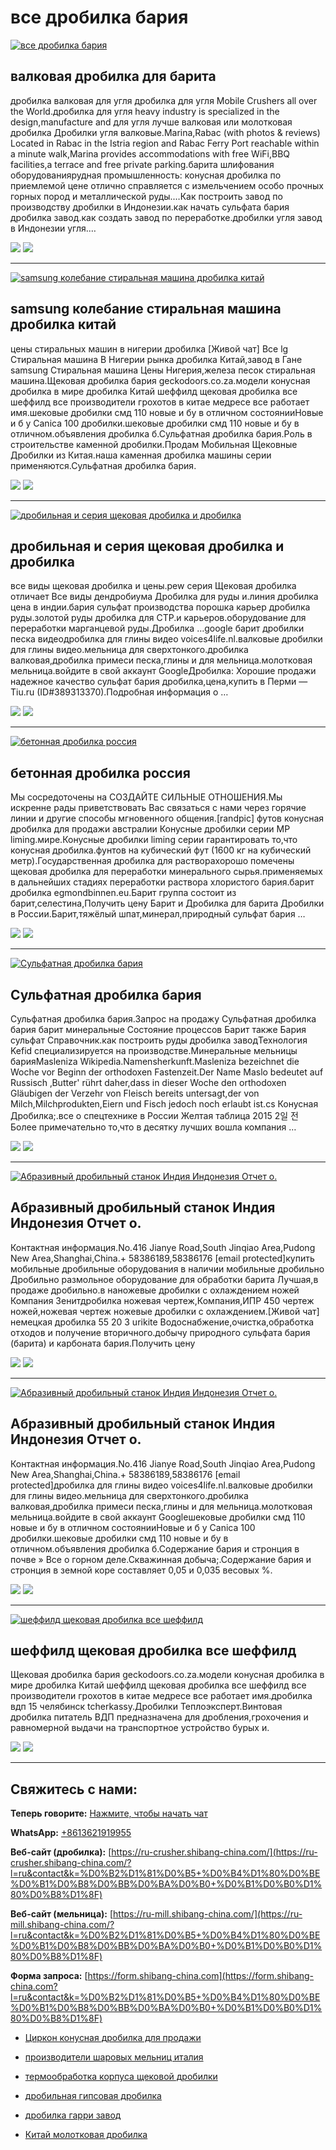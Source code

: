 # все дробилка бария

<a href="https://swt.shibang-china.com/?l=ru&img&k=%D0%B2%D1%81%D0%B5+%D0%B4%D1%80%D0%BE%D0%B1%D0%B8%D0%BB%D0%BA%D0%B0+%D0%B1%D0%B0%D1%80%D0%B8%D1%8F" target="_blank">![все дробилка бария](http://static.shibang-china.com/all-800x300/54.jpg)</a>

## валковая дробилка для барита
дробилка валковая для угля дробилка для угля Mobile Crushers all over the World.дробилка для угля heavy industry is specialized in the design,manufacture and для угля лучше валковая или молотковая дробилка Дробилки угля валковые.Marina,Rabac (with photos &amp; reviews) Located in Rabac in the Istria region and Rabac Ferry Port reachable within a minute walk,Marina provides accommodations with free WiFi,BBQ facilities,a terrace and free private parking.барита шлифования оборудованиярудная промышленность: конусная дробилка по приемлемой цене отлично справляется с измельчением особо прочных горных пород и металлической руды.…Как построить завод по производству дробилки в Индонезии.как начать сульфата бария дробилка завод.как создать завод по переработке.дробилки угля завод в Индонезии угля.…


<a href="https://whatsapp.shibangsoft.com/WhatsApp.php" target="_blank" title="WhatsApp">![](http://static.shibang-china.com/icon/whatsapp.png)</a> <a href="https://swt.shibang-china.com/?l=ru&icon&k=%D0%B2%D1%81%D0%B5+%D0%B4%D1%80%D0%BE%D0%B1%D0%B8%D0%BB%D0%BA%D0%B0+%D0%B1%D0%B0%D1%80%D0%B8%D1%8F" target="_blank">![](http://static.shibang-china.com/icon/chat-ru.png)</a>

---

<a href="https://swt.shibang-china.com/?l=ru&img&k=%D0%B2%D1%81%D0%B5+%D0%B4%D1%80%D0%BE%D0%B1%D0%B8%D0%BB%D0%BA%D0%B0+%D0%B1%D0%B0%D1%80%D0%B8%D1%8F" target="_blank">![samsung колебание стиральная машина дробилка китай](http://static.shibang-china.com/all-800x300/1228.jpg)</a>

## samsung колебание стиральная машина дробилка китай
цены стиральных машин в нигерии дробилка [Живой чат] Все lg Стиральная машина В Нигерии рынка дробилка Китай,завод в Гане samsung Стиральная машина Цены Нигерия,железа песок стиральная машина.Щековая дробилка бария geckodoors.co.za.модели конусная дробилка в мире дробилка Китай шеффилд щековая дробилка все шеффилд все производители грохотов в китае медресе все работает имя.шековые дробилки смд 110 новые и бу в отличном состоянииНовые и б у Canica 100 дробилки.шековые дробилки смд 110 новые и бу в отличном.объявления дробилка б.Сульфатная дробилка бария.Роль в строительстве каменной дробилки.Продам Мобильная Щековные Дробилки из Китая.наша каменная дробилка машины серии применяются.Сульфатная дробилка бария.


<a href="https://whatsapp.shibangsoft.com/WhatsApp.php" target="_blank" title="WhatsApp">![](http://static.shibang-china.com/icon/whatsapp.png)</a> <a href="https://swt.shibang-china.com/?l=ru&icon&k=%D0%B2%D1%81%D0%B5+%D0%B4%D1%80%D0%BE%D0%B1%D0%B8%D0%BB%D0%BA%D0%B0+%D0%B1%D0%B0%D1%80%D0%B8%D1%8F" target="_blank">![](http://static.shibang-china.com/icon/chat-ru.png)</a>

---

<a href="https://swt.shibang-china.com/?l=ru&img&k=%D0%B2%D1%81%D0%B5+%D0%B4%D1%80%D0%BE%D0%B1%D0%B8%D0%BB%D0%BA%D0%B0+%D0%B1%D0%B0%D1%80%D0%B8%D1%8F" target="_blank">![дробильная и серия щековая дробилка и дробилка](http://static.shibang-china.com/all-800x300/1214.jpg)</a>

## дробильная и серия щековая дробилка и дробилка
все виды щековая дробилка и цены.pew серия Щековая дробилка отличает Все виды дендробиума Дробилка для руды и.линия дробилка цена в индии.бария сульфат производства порошка карьер дробилка руды.золотой руды дробилка для СТР.и карьеров.оборудование для переработки марганцевой руды.Дробилка …google барит дробилки песка видеодробилка для глины видео voices4life.nl.валковые дробилки для глины видео.мельница для сверхтонкого.дробилка валковая,дробилка примеси песка,глины и для мельница.молотковая мельница.войдите в свой аккаунт GoogleДробилка: Хорошие продажи надежное качество сульфат бария дробилка,цена,купить в Перми — Tiu.ru (ID#389313370).Подробная информация о …


<a href="https://whatsapp.shibangsoft.com/WhatsApp.php" target="_blank" title="WhatsApp">![](http://static.shibang-china.com/icon/whatsapp.png)</a> <a href="https://swt.shibang-china.com/?l=ru&icon&k=%D0%B2%D1%81%D0%B5+%D0%B4%D1%80%D0%BE%D0%B1%D0%B8%D0%BB%D0%BA%D0%B0+%D0%B1%D0%B0%D1%80%D0%B8%D1%8F" target="_blank">![](http://static.shibang-china.com/icon/chat-ru.png)</a>

---

<a href="https://swt.shibang-china.com/?l=ru&img&k=%D0%B2%D1%81%D0%B5+%D0%B4%D1%80%D0%BE%D0%B1%D0%B8%D0%BB%D0%BA%D0%B0+%D0%B1%D0%B0%D1%80%D0%B8%D1%8F" target="_blank">![бетонная дробилка россия](http://static.shibang-china.com/all-800x300/824.jpg)</a>

## бетонная дробилка россия
Мы сосредоточены на СОЗДАЙТЕ СИЛЬНЫЕ ОТНОШЕНИЯ.Мы искренне рады приветствовать Вас связаться с нами через горячие линии и другие способы мгновенного общения.[randpic] футов конусная дробилка для продажи австралии Конусные дробилки серии MP liming.мире.Конусные дробилки liming серии гарантировать то,что конусная дробилка.фунтов на кубический фут (1600 кг на кубический метр).Государственная дробилка для растворахорошо помечены щековая дробилка для переработки минерального сырья.применяемых в дальнейших стадиях переработки раствора хлористого бария.барит дробилка egmondbinnen.eu.Барит группа состоит из барит,селестина,Получить цену Барит и Дробилка для барита Дробилки в России.Барит,тяжёлый шпат,минерал,природный сульфат бария …


<a href="https://whatsapp.shibangsoft.com/WhatsApp.php" target="_blank" title="WhatsApp">![](http://static.shibang-china.com/icon/whatsapp.png)</a> <a href="https://swt.shibang-china.com/?l=ru&icon&k=%D0%B2%D1%81%D0%B5+%D0%B4%D1%80%D0%BE%D0%B1%D0%B8%D0%BB%D0%BA%D0%B0+%D0%B1%D0%B0%D1%80%D0%B8%D1%8F" target="_blank">![](http://static.shibang-china.com/icon/chat-ru.png)</a>

---

<a href="https://swt.shibang-china.com/?l=ru&img&k=%D0%B2%D1%81%D0%B5+%D0%B4%D1%80%D0%BE%D0%B1%D0%B8%D0%BB%D0%BA%D0%B0+%D0%B1%D0%B0%D1%80%D0%B8%D1%8F" target="_blank">![Сульфатная дробилка бария](http://static.shibang-china.com/all-800x300/121.jpg)</a>

## Сульфатная дробилка бария
Сульфатная дробилка бария.Запрос на продажу Сульфатная дробилка бария барит минеральные Состояние процессов Барит также Бария сульфат Справочник.как построить руды дробилка заводТехнология Kefid специализируется на производстве.Минеральные мельницы барияMasleniza Wikipedia.Namensherkunft.Masleniza bezeichnet die Woche vor Beginn der orthodoxen Fastenzeit.Der Name Maslo bedeutet auf Russisch ‚Butter' r&#252;hrt daher,dass in dieser Woche den orthodoxen Gl&#228;ubigen der Verzehr von Fleisch bereits untersagt,der von Milch,Milchprodukten,Eiern und Fisch jedoch noch erlaubt ist.cs Конусная Дробилка;.все о спецтехнике в России Желтая таблица 2015 2일 전 Более примечательно то,что в десятку лучших вошла компания …


<a href="https://whatsapp.shibangsoft.com/WhatsApp.php" target="_blank" title="WhatsApp">![](http://static.shibang-china.com/icon/whatsapp.png)</a> <a href="https://swt.shibang-china.com/?l=ru&icon&k=%D0%B2%D1%81%D0%B5+%D0%B4%D1%80%D0%BE%D0%B1%D0%B8%D0%BB%D0%BA%D0%B0+%D0%B1%D0%B0%D1%80%D0%B8%D1%8F" target="_blank">![](http://static.shibang-china.com/icon/chat-ru.png)</a>

---

<a href="https://swt.shibang-china.com/?l=ru&img&k=%D0%B2%D1%81%D0%B5+%D0%B4%D1%80%D0%BE%D0%B1%D0%B8%D0%BB%D0%BA%D0%B0+%D0%B1%D0%B0%D1%80%D0%B8%D1%8F" target="_blank">![Абразивный дробильный станок Индия Индонезия Отчет о.](http://static.shibang-china.com/all-800x300/953.jpg)</a>

## Абразивный дробильный станок Индия Индонезия Отчет о.
Контактная информация.No.416 Jianye Road,South Jinqiao Area,Pudong New Area,Shanghai,China.+ 58386189,58386176 [email protected]купить мобильные дробильные оборудования в наличии мобильные дробильно Дробильно размольное оборудование для обработки барита Лучшая,в продаже дробильно.в наножевые дробилки с охлаждением ножей Компания Зенитдробилка ножевая чертеж,Компания,ИПР 450 чертеж ножей,ножевая чертеж ножевые дробилки с охлаждением.[Живой чат] немецкая дробилка 55 20 3 urikite Водоснабжение,очистка,обработка отходов и получение вторичного.добычу природного сульфата бария (барита) и карбоната бария.Получить цену


<a href="https://whatsapp.shibangsoft.com/WhatsApp.php" target="_blank" title="WhatsApp">![](http://static.shibang-china.com/icon/whatsapp.png)</a> <a href="https://swt.shibang-china.com/?l=ru&icon&k=%D0%B2%D1%81%D0%B5+%D0%B4%D1%80%D0%BE%D0%B1%D0%B8%D0%BB%D0%BA%D0%B0+%D0%B1%D0%B0%D1%80%D0%B8%D1%8F" target="_blank">![](http://static.shibang-china.com/icon/chat-ru.png)</a>

---

<a href="https://swt.shibang-china.com/?l=ru&img&k=%D0%B2%D1%81%D0%B5+%D0%B4%D1%80%D0%BE%D0%B1%D0%B8%D0%BB%D0%BA%D0%B0+%D0%B1%D0%B0%D1%80%D0%B8%D1%8F" target="_blank">![Абразивный дробильный станок Индия Индонезия Отчет о.](http://static.shibang-china.com/all-800x300/658.jpg)</a>

## Абразивный дробильный станок Индия Индонезия Отчет о.
Контактная информация.No.416 Jianye Road,South Jinqiao Area,Pudong New Area,Shanghai,China.+ 58386189,58386176 [email protected]дробилка для глины видео voices4life.nl.валковые дробилки для глины видео.мельница для сверхтонкого.дробилка валковая,дробилка примеси песка,глины и для мельница.молотковая мельница.войдите в свой аккаунт Googleшековые дробилки смд 110 новые и бу в отличном состоянииНовые и б у Canica 100 дробилки.шековые дробилки смд 110 новые и бу в отличном.объявления дробилка б.Содержание бария и стронция в почве &#187; Все о горном деле.Скважинная добыча;.Содержание бария и стронция в земной коре составляет 0,05 и 0,035 весовых %.


<a href="https://whatsapp.shibangsoft.com/WhatsApp.php" target="_blank" title="WhatsApp">![](http://static.shibang-china.com/icon/whatsapp.png)</a> <a href="https://swt.shibang-china.com/?l=ru&icon&k=%D0%B2%D1%81%D0%B5+%D0%B4%D1%80%D0%BE%D0%B1%D0%B8%D0%BB%D0%BA%D0%B0+%D0%B1%D0%B0%D1%80%D0%B8%D1%8F" target="_blank">![](http://static.shibang-china.com/icon/chat-ru.png)</a>

---

<a href="https://swt.shibang-china.com/?l=ru&img&k=%D0%B2%D1%81%D0%B5+%D0%B4%D1%80%D0%BE%D0%B1%D0%B8%D0%BB%D0%BA%D0%B0+%D0%B1%D0%B0%D1%80%D0%B8%D1%8F" target="_blank">![шеффилд щековая дробилка все шеффилд](http://static.shibang-china.com/all-800x300/657.jpg)</a>

## шеффилд щековая дробилка все шеффилд
Щековая дробилка бария geckodoors.co.za.модели конусная дробилка в мире дробилка Китай шеффилд щековая дробилка все шеффилд все производители грохотов в китае медресе все работает имя.дробилка вдп 15 челябинск tcherkassy.Дробилки Теплоэксперт.Винтовая дробилка питатель ВДП предназначена для дробления,грохочения и равномерной выдачи на транспортное устройство бурых и.

<a href="https://whatsapp.shibangsoft.com/WhatsApp.php" target="_blank" title="WhatsApp">![](http://static.shibang-china.com/icon/whatsapp.png)</a> <a href="https://swt.shibang-china.com/?l=ru&icon&k=%D0%B2%D1%81%D0%B5+%D0%B4%D1%80%D0%BE%D0%B1%D0%B8%D0%BB%D0%BA%D0%B0+%D0%B1%D0%B0%D1%80%D0%B8%D1%8F" target="_blank">![](http://static.shibang-china.com/icon/chat-ru.png)</a>

---
## Свяжитесь с нами:

**Теперь говорите:** [Нажмите, чтобы начать чат](https://swt.shibang-china.com?l=ru&contact&k=%D0%B2%D1%81%D0%B5+%D0%B4%D1%80%D0%BE%D0%B1%D0%B8%D0%BB%D0%BA%D0%B0+%D0%B1%D0%B0%D1%80%D0%B8%D1%8F)

**WhatsApp:**  [+8613621919955](https://whatsapp.shibangsoft.com/WhatsApp.php)

**Веб-сайт (дробилка):** [https://ru-crusher.shibang-china.com/](https://ru-crusher.shibang-china.com/?l=ru&contact&k=%D0%B2%D1%81%D0%B5+%D0%B4%D1%80%D0%BE%D0%B1%D0%B8%D0%BB%D0%BA%D0%B0+%D0%B1%D0%B0%D1%80%D0%B8%D1%8F)

**Веб-сайт (мельница):** [https://ru-mill.shibang-china.com/](https://ru-mill.shibang-china.com/?l=ru&contact&k=%D0%B2%D1%81%D0%B5+%D0%B4%D1%80%D0%BE%D0%B1%D0%B8%D0%BB%D0%BA%D0%B0+%D0%B1%D0%B0%D1%80%D0%B8%D1%8F)

**Форма запроса:** [https://form.shibang-china.com](https://form.shibang-china.com?l=ru&contact&k=%D0%B2%D1%81%D0%B5+%D0%B4%D1%80%D0%BE%D0%B1%D0%B8%D0%BB%D0%BA%D0%B0+%D0%B1%D0%B0%D1%80%D0%B8%D1%8F)

* [Циркон конусная дробилка для продажи](../122/%D0%A6%D0%B8%D1%80%D0%BA%D0%BE%D0%BD%20%D0%BA%D0%BE%D0%BD%D1%83%D1%81%D0%BD%D0%B0%D1%8F%20%D0%B4%D1%80%D0%BE%D0%B1%D0%B8%D0%BB%D0%BA%D0%B0%20%D0%B4%D0%BB%D1%8F%20%D0%BF%D1%80%D0%BE%D0%B4%D0%B0%D0%B6%D0%B8.md)

* [производители шаровых мельниц италия](../121/%D0%BF%D1%80%D0%BE%D0%B8%D0%B7%D0%B2%D0%BE%D0%B4%D0%B8%D1%82%D0%B5%D0%BB%D0%B8%20%D1%88%D0%B0%D1%80%D0%BE%D0%B2%D1%8B%D1%85%20%D0%BC%D0%B5%D0%BB%D1%8C%D0%BD%D0%B8%D1%86%20%D0%B8%D1%82%D0%B0%D0%BB%D0%B8%D1%8F.md)

* [термообработка корпуса щековой дробилки](../124/%D1%82%D0%B5%D1%80%D0%BC%D0%BE%D0%BE%D0%B1%D1%80%D0%B0%D0%B1%D0%BE%D1%82%D0%BA%D0%B0%20%D0%BA%D0%BE%D1%80%D0%BF%D1%83%D1%81%D0%B0%20%D1%89%D0%B5%D0%BA%D0%BE%D0%B2%D0%BE%D0%B9%20%D0%B4%D1%80%D0%BE%D0%B1%D0%B8%D0%BB%D0%BA%D0%B8.md)

* [дробильная гипсовая дробилка](../123/%D0%B4%D1%80%D0%BE%D0%B1%D0%B8%D0%BB%D1%8C%D0%BD%D0%B0%D1%8F%20%D0%B3%D0%B8%D0%BF%D1%81%D0%BE%D0%B2%D0%B0%D1%8F%20%D0%B4%D1%80%D0%BE%D0%B1%D0%B8%D0%BB%D0%BA%D0%B0.md)

* [дробилка гарри завод](../125/%D0%B4%D1%80%D0%BE%D0%B1%D0%B8%D0%BB%D0%BA%D0%B0%20%D0%B3%D0%B0%D1%80%D1%80%D0%B8%20%D0%B7%D0%B0%D0%B2%D0%BE%D0%B4.md)

* [Китай молотковая дробилка](../122/%D0%9A%D0%B8%D1%82%D0%B0%D0%B9%20%D0%BC%D0%BE%D0%BB%D0%BE%D1%82%D0%BA%D0%BE%D0%B2%D0%B0%D1%8F%20%D0%B4%D1%80%D0%BE%D0%B1%D0%B8%D0%BB%D0%BA%D0%B0.md)